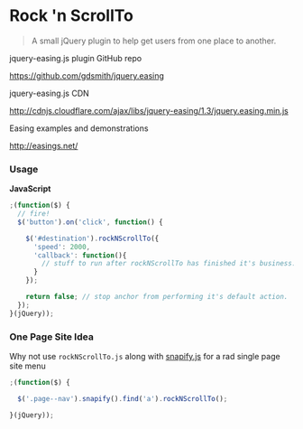 # Rock 'n ScrollTo

> A small jQuery plugin to help get users from one place to another.

jquery-easing.js plugin GitHub repo

https://github.com/gdsmith/jquery.easing

jquery-easing.js CDN

http://cdnjs.cloudflare.com/ajax/libs/jquery-easing/1.3/jquery.easing.min.js

Easing examples and demonstrations

http://easings.net/

### Usage

**JavaScript**

```javascript
;(function($) {
  // fire!
  $('button').on('click', function() {

    $('#destination').rockNScrollTo({
      'speed': 2000,
      'callback': function(){
        // stuff to run after rockNScrollTo has finished it's business.
      }
    });

    return false; // stop anchor from performing it's default action.
  });
}(jQuery));
```

### One Page Site Idea

Why not use `rockNScrollTo.js` along with [snapify.js](https://gist.github.com/beaucharman/5762858) for a rad single page site menu

```javascript
;(function($) {

  $('.page--nav').snapify().find('a').rockNScrollTo();

}(jQuery));

```
